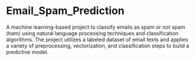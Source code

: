 # Email_Spam_Prediction
A machine learning-based project to classify emails as spam or not spam (ham) using natural language processing techniques and classification algorithms. The project utilizes a labeled dataset of email texts and applies a variety of preprocessing, vectorization, and classification steps to build a predictive model.
